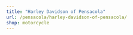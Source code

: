 ```yaml
---
title: "Harley Davidson of Pensacola"
url: /pensacola/harley-davidson-of-pensacola/
shop: motorcycle
---
```

